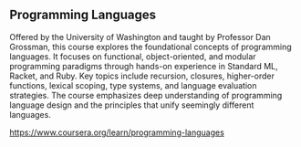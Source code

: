 ## Programming Languages

Offered by the University of Washington and taught by Professor Dan Grossman, this course explores the foundational concepts of programming languages.
It focuses on functional, object-oriented, and modular programming paradigms through hands-on experience in Standard ML, Racket, and Ruby. Key topics include recursion, closures, higher-order functions, lexical scoping, type systems, and language evaluation strategies. The course emphasizes deep understanding of programming language design and the principles that unify seemingly different languages.


https://www.coursera.org/learn/programming-languages
